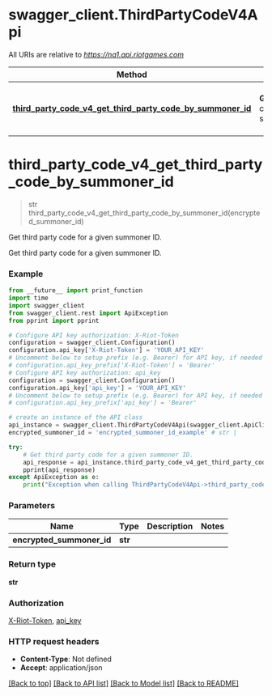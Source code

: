 # swagger_client.ThirdPartyCodeV4Api

All URIs are relative to *https://na1.api.riotgames.com*

Method | HTTP request | Description
------------- | ------------- | -------------
[**third_party_code_v4_get_third_party_code_by_summoner_id**](ThirdPartyCodeV4Api.md#third_party_code_v4_get_third_party_code_by_summoner_id) | **GET** /lol/platform/v4/third-party-code/by-summoner/{encryptedSummonerId} | Get third party code for a given summoner ID.


# **third_party_code_v4_get_third_party_code_by_summoner_id**
> str third_party_code_v4_get_third_party_code_by_summoner_id(encrypted_summoner_id)

Get third party code for a given summoner ID.

Get third party code for a given summoner ID.

### Example
```python
from __future__ import print_function
import time
import swagger_client
from swagger_client.rest import ApiException
from pprint import pprint

# Configure API key authorization: X-Riot-Token
configuration = swagger_client.Configuration()
configuration.api_key['X-Riot-Token'] = 'YOUR_API_KEY'
# Uncomment below to setup prefix (e.g. Bearer) for API key, if needed
# configuration.api_key_prefix['X-Riot-Token'] = 'Bearer'
# Configure API key authorization: api_key
configuration = swagger_client.Configuration()
configuration.api_key['api_key'] = 'YOUR_API_KEY'
# Uncomment below to setup prefix (e.g. Bearer) for API key, if needed
# configuration.api_key_prefix['api_key'] = 'Bearer'

# create an instance of the API class
api_instance = swagger_client.ThirdPartyCodeV4Api(swagger_client.ApiClient(configuration))
encrypted_summoner_id = 'encrypted_summoner_id_example' # str | 

try:
    # Get third party code for a given summoner ID.
    api_response = api_instance.third_party_code_v4_get_third_party_code_by_summoner_id(encrypted_summoner_id)
    pprint(api_response)
except ApiException as e:
    print("Exception when calling ThirdPartyCodeV4Api->third_party_code_v4_get_third_party_code_by_summoner_id: %s\n" % e)
```

### Parameters

Name | Type | Description  | Notes
------------- | ------------- | ------------- | -------------
 **encrypted_summoner_id** | **str**|  | 

### Return type

**str**

### Authorization

[X-Riot-Token](../README.md#X-Riot-Token), [api_key](../README.md#api_key)

### HTTP request headers

 - **Content-Type**: Not defined
 - **Accept**: application/json

[[Back to top]](#) [[Back to API list]](../README.md#documentation-for-api-endpoints) [[Back to Model list]](../README.md#documentation-for-models) [[Back to README]](../README.md)

